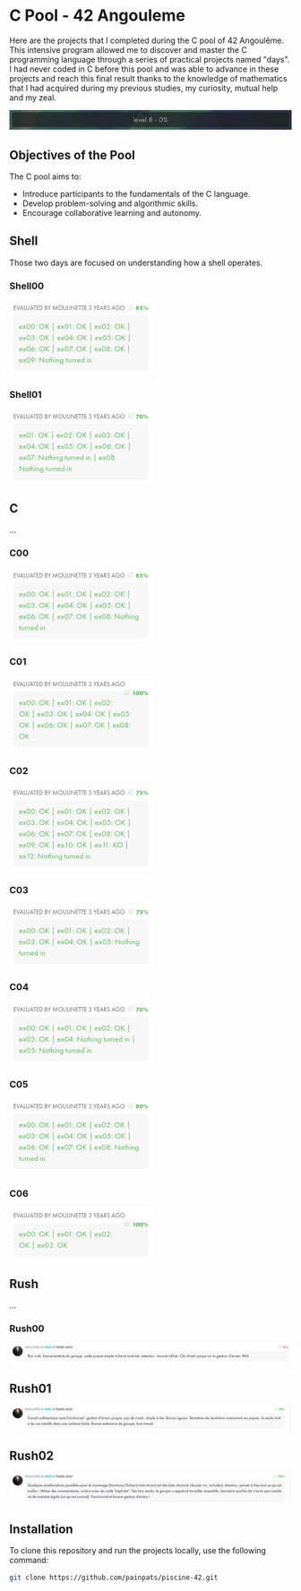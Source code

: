 # C Pool - 42 Angouleme

Here are the projects that I completed during the C pool of 42 Angoulême. This intensive program allowed me to discover and master the C programming language through a series of practical projects named "days".
I had never coded in C before this pool and was able to advance in these projects and reach this final result thanks to the knowledge of mathematics that I had acquired during my previous studies, my curiosity, mutual help and my zeal.

![Level bar](Assets/levelbar.png)


## Objectives of the Pool

The C pool aims to:
- Introduce participants to the fundamentals of the C language.
- Develop problem-solving and algorithmic skills.
- Encourage collaborative learning and autonomy.


## Shell

Those two days are focused on understanding how a shell operates. 

### Shell00
![Shell 00 results](Assets/shell00.png)

### Shell01
![Shell 01 results](Assets/shell01.png)

## C
...

### C00
![C 00 results](Assets/C00.png)

### C01
![C 01 results](Assets/C01.png)

### C02
![C 02 results](Assets/C02.png)

### C03
![C 03 results](Assets/C03.png)

### C04
![C 04 results](Assets/C04.png)

### C05
![C 05 results](Assets/C05.png)

### C06
![C 06 results](Assets/C06.png)

## Rush
... 

### Rush00
![Rush 00 results](Assets/rush00.png)

## Rush01
![Rush 01 results](Assets/rush01.png)

## Rush02
![Rush 02 results](Assets/rush02.png)


## Installation

To clone this repository and run the projects locally, use the following command:

```bash
git clone https://github.com/painpats/piscine-42.git

